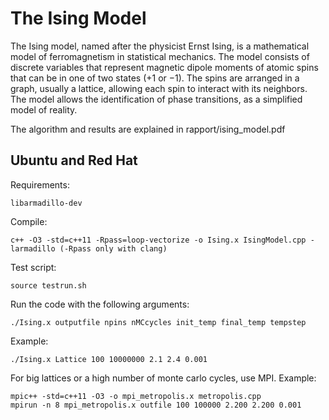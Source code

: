 # The Ising Model

The Ising model, named after the physicist Ernst Ising, is a mathematical model of ferromagnetism in statistical mechanics. The model consists of discrete variables that represent magnetic dipole moments of atomic spins that can be in one of two states (+1 or −1). The spins are arranged in a graph, usually a lattice, allowing each spin to interact with its neighbors. The model allows the identification of phase transitions, as a simplified model of reality. 

The algorithm and results are explained in rapport/ising_model.pdf

## Ubuntu and Red Hat
Requirements:
```
libarmadillo-dev
```
Compile:
```
c++ -O3 -std=c++11 -Rpass=loop-vectorize -o Ising.x IsingModel.cpp -larmadillo (-Rpass only with clang)
```
Test script:
```
source testrun.sh
```
Run the code with the following arguments:
```
./Ising.x outputfile npins nMCcycles init_temp final_temp tempstep
```

Example:
```
./Ising.x Lattice 100 10000000 2.1 2.4 0.001
```

For big lattices or a high number of monte carlo cycles,
use MPI. Example:
```
mpic++ -std=c++11 -O3 -o mpi_metropolis.x metropolis.cpp
mpirun -n 8 mpi_metropolis.x outfile 100 100000 2.200 2.200 0.001
```